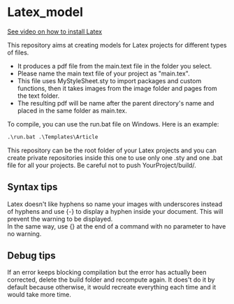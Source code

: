 # Latex_model

[See video on how to install Latex](https://www.youtube.com/watch?v=4lyHIQl4VM8)

This repository aims at creating models for Latex projects for different types of files.

- It produces a pdf file from the main.text file in the folder you select.
- Please name the main text file of your project as "main.tex".
- This file uses MyStyleSheet.sty to import packages and custom functions, then it takes images from the image folder and pages from the text folder.
- The resulting pdf will be name after the parent directory's name and placed in the same folder as main.tex.

To compile, you can use the run.bat file on Windows. Here is an example:

```cmd
.\run.bat .\Templates\Article
```

This repository can be the root folder of your Latex projects and you can create private repositories inside this one to use only one .sty and one .bat file for all your projects. Be careful not to push YourProject/build/.

## Syntax tips

Latex doesn't like hyphens so name your images with underscores instead of hyphens and use {-} to display a hyphen inside your document. This will prevent the warning to be displayed.  
In the same way, use {} at the end of a command with no parameter to have no warning.

## Debug tips

If an error keeps blocking compilation but the error has actually been corrected, delete the build folder and recompute again. It does't do it by default because otherwise, it would recreate everything each time and it would take more time.
